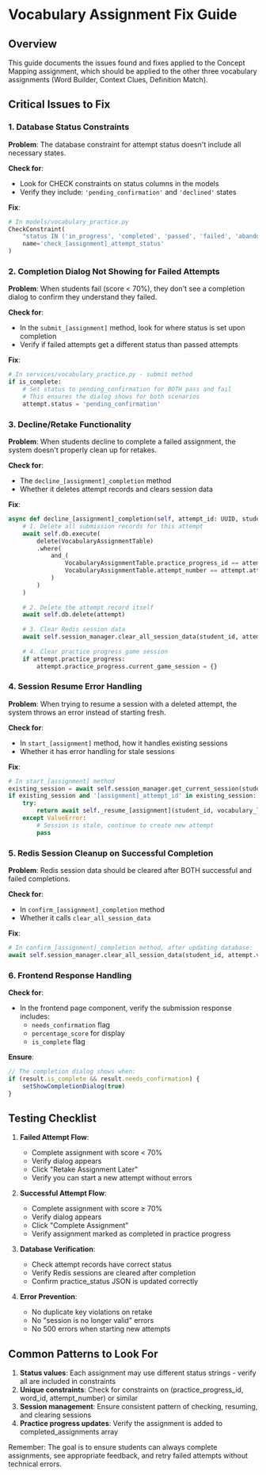 # Vocabulary Assignment Fix Guide

## Overview
This guide documents the issues found and fixes applied to the Concept Mapping assignment, which should be applied to the other three vocabulary assignments (Word Builder, Context Clues, Definition Match).

## Critical Issues to Fix

### 1. Database Status Constraints
**Problem**: The database constraint for attempt status doesn't include all necessary states.

**Check for**: 
- Look for CHECK constraints on status columns in the models
- Verify they include: `'pending_confirmation'` and `'declined'` states

**Fix**:
```python
# In models/vocabulary_practice.py
CheckConstraint(
    "status IN ('in_progress', 'completed', 'passed', 'failed', 'abandoned', 'pending_confirmation', 'declined')",
    name='check_[assignment]_attempt_status'
)
```

### 2. Completion Dialog Not Showing for Failed Attempts
**Problem**: When students fail (score < 70%), they don't see a completion dialog to confirm they understand they failed.

**Check for**:
- In the `submit_[assignment]` method, look for where status is set upon completion
- Verify if failed attempts get a different status than passed attempts

**Fix**:
```python
# In services/vocabulary_practice.py - submit method
if is_complete:
    # Set status to pending_confirmation for BOTH pass and fail
    # This ensures the dialog shows for both scenarios
    attempt.status = 'pending_confirmation'
```

### 3. Decline/Retake Functionality
**Problem**: When students decline to complete a failed assignment, the system doesn't properly clean up for retakes.

**Check for**:
- The `decline_[assignment]_completion` method
- Whether it deletes attempt records and clears session data

**Fix**:
```python
async def decline_[assignment]_completion(self, attempt_id: UUID, student_id: UUID):
    # 1. Delete all submission records for this attempt
    await self.db.execute(
        delete(VocabularyAssignmentTable)
        .where(
            and_(
                VocabularyAssignmentTable.practice_progress_id == attempt.practice_progress_id,
                VocabularyAssignmentTable.attempt_number == attempt.attempt_number
            )
        )
    )
    
    # 2. Delete the attempt record itself
    await self.db.delete(attempt)
    
    # 3. Clear Redis session data
    await self.session_manager.clear_all_session_data(student_id, attempt.vocabulary_list_id)
    
    # 4. Clear practice progress game session
    if attempt.practice_progress:
        attempt.practice_progress.current_game_session = {}
```

### 4. Session Resume Error Handling
**Problem**: When trying to resume a session with a deleted attempt, the system throws an error instead of starting fresh.

**Check for**:
- In `start_[assignment]` method, how it handles existing sessions
- Whether it has error handling for stale sessions

**Fix**:
```python
# In start_[assignment] method
existing_session = await self.session_manager.get_current_session(student_id, vocabulary_list_id)
if existing_session and '[assignment]_attempt_id' in existing_session:
    try:
        return await self._resume_[assignment](student_id, vocabulary_list_id, existing_session)
    except ValueError:
        # Session is stale, continue to create new attempt
        pass
```

### 5. Redis Session Cleanup on Successful Completion
**Problem**: Redis session data should be cleared after BOTH successful and failed completions.

**Check for**:
- In `confirm_[assignment]_completion` method
- Whether it calls `clear_all_session_data`

**Fix**:
```python
# In confirm_[assignment]_completion method, after updating database:
await self.session_manager.clear_all_session_data(student_id, attempt.vocabulary_list_id)
```

### 6. Frontend Response Handling
**Check for**:
- In the frontend page component, verify the submission response includes:
  - `needs_confirmation` flag
  - `percentage_score` for display
  - `is_complete` flag

**Ensure**:
```typescript
// The completion dialog shows when:
if (result.is_complete && result.needs_confirmation) {
    setShowCompletionDialog(true)
}
```

## Testing Checklist

1. **Failed Attempt Flow**:
   - Complete assignment with score < 70%
   - Verify dialog appears
   - Click "Retake Assignment Later"
   - Verify you can start a new attempt without errors

2. **Successful Attempt Flow**:
   - Complete assignment with score ≥ 70%
   - Verify dialog appears
   - Click "Complete Assignment"
   - Verify assignment marked as completed in practice progress

3. **Database Verification**:
   - Check attempt records have correct status
   - Verify Redis sessions are cleared after completion
   - Confirm practice_status JSON is updated correctly

4. **Error Prevention**:
   - No duplicate key violations on retake
   - No "session is no longer valid" errors
   - No 500 errors when starting new attempts

## Common Patterns to Look For

1. **Status values**: Each assignment may use different status strings - verify all are included in constraints
2. **Unique constraints**: Check for constraints on (practice_progress_id, word_id, attempt_number) or similar
3. **Session management**: Ensure consistent pattern of checking, resuming, and clearing sessions
4. **Practice progress updates**: Verify the assignment is added to completed_assignments array

Remember: The goal is to ensure students can always complete assignments, see appropriate feedback, and retry failed attempts without technical errors.